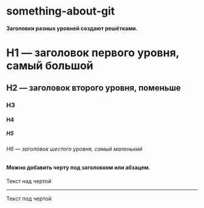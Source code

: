 # something-about-git 

 #### Заголовки разных уровней создают решётками.


# H1 — заголовок первого уровня, самый большой
  ## H2 — заголовок второго уровня, поменьше
  ### H3
  #### H4
  ##### H5
  ###### H6 — заголовок шестого уровня, самый маленький


 #### Можно добавить черту под заголовком или абзацем.

  
  Текст над чертой
  
  ---
  
  Текст под чертой
   

